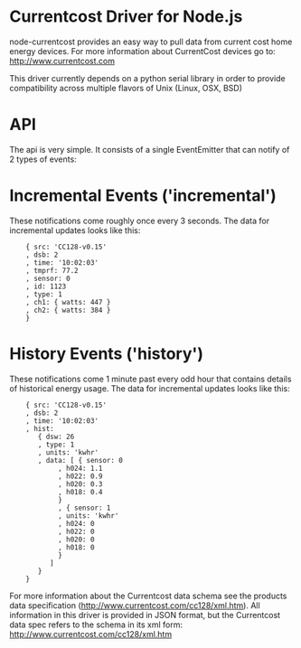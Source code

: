 Currentcost Driver for Node.js
==============================

node-currentcost provides an easy way to pull data from current cost home energy devices. For more information about CurrentCost devices go to: http://www.currentcost.com

This driver currently depends on a python serial library in order to provide compatibility across multiple flavors of Unix (Linux, OSX, BSD)

API
===

The api is very simple. It consists of a single EventEmitter that can notify of 2 types of events:

Incremental Events ('incremental')
=================================
These notifications come roughly once every 3 seconds. The data for incremental updates looks like this:

		{ src: 'CC128-v0.15'
		, dsb: 2
		, time: '10:02:03'
		, tmprf: 77.2
		, sensor: 0
		, id: 1123
		, type: 1
		, ch1: { watts: 447 }
		, ch2: { watts: 384 }
		}


History Events ('history')
=================================
These notifications come 1 minute past every odd hour that contains details of historical energy usage. The data for incremental updates looks like this:

		{ src: 'CC128-v0.15'
		, dsb: 2
		, time: '10:02:03'
		, hist: 
		   { dsw: 26
		   , type: 1
		   , units: 'kwhr'
		   , data: [ { sensor: 0
			    , h024: 1.1
			    , h022: 0.9
			    , h020: 0.3
			    , h018: 0.4
			    }
			    , { sensor: 1
			    , units: 'kwhr'
			    , h024: 0
			    , h022: 0
			    , h020: 0
			    , h018: 0
			    }
			  ]
		   }
		}

For more information about the Currentcost data schema see the products data specification (http://www.currentcost.com/cc128/xml.htm). All information in this driver is provided in JSON format, but the Currentcost data spec refers to the schema in its xml form:
http://www.currentcost.com/cc128/xml.htm
